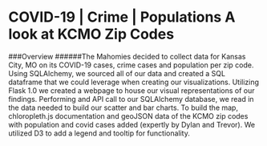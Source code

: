 # COVID-19 | Crime | Populations A look at KCMO Zip Codes

###Overview
######The Mahomies decided to collect data for Kansas City, MO on its COVID-19 cases, crime cases and population per zip code. Using SQLAlchemy, we sourced all of our data and created a SQL dataframe that we could leverage when creating our visualizations. Utilizing Flask 1.0 we created a webpage to house our visual representations of our findings. Performing and API call to our SQLAlchemy database, we read in the data needed to build our scatter and bar charts. 
To build the map,  chloropleth.js documentation and geoJSON data of the KCMO zip codes with population and covid cases added (expertly by Dylan and Trevor).  We utilized D3 to add a legend and tooltip for functionality.



